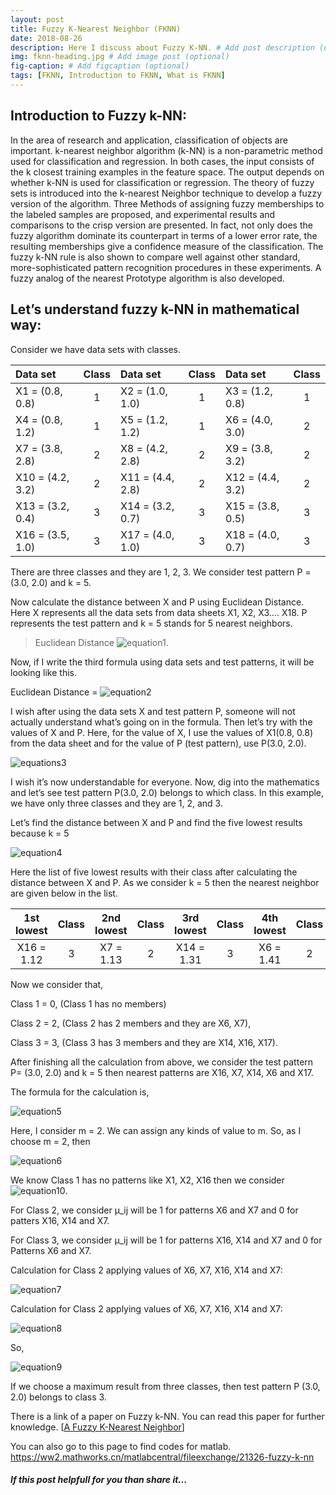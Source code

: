 ```yaml
---
layout: post
title: Fuzzy K-Nearest Neighbor (FKNN)
date: 2018-08-26 
description: Here I discuss about Fuzzy K-NN. # Add post description (optional)
img: fknn-heading.jpg # Add image post (optional)
fig-caption: # Add figcaption (optional)
tags: [FKNN, Introduction to FKNN, What is FKNN]
---
```


## Introduction to Fuzzy k-NN:
In the area of research and application, classification of objects are important. k-nearest neighbor algorithm (k-NN) is a non-parametric method used for classification and regression. In both cases, the input consists of the k closest training examples in the feature space. The output depends on whether k-NN is used for classification or regression. The theory of fuzzy sets is introduced into the k-nearest Neighbor technique to develop a fuzzy version of the algorithm. Three Methods of assigning fuzzy memberships to the labeled samples are proposed, and experimental results and comparisons to the crisp version are presented. In fact, not only does the fuzzy algorithm dominate its counterpart in terms of a lower error rate, the resulting memberships give a confidence measure of the classification. The fuzzy k-NN rule is also shown to compare well against other standard, more-sophisticated pattern recognition procedures in these experiments. A fuzzy analog of the nearest Prototype algorithm is also developed.  


## Let’s understand fuzzy k-NN in mathematical way:

Consider we have data sets with classes.

| Data set | Class | Data set | Class	| Data set | Class |
| :------- | :---: | :------- | :---: | :------- | :---: |
| X1 = (0.8, 0.8) |	1	| X2 = (1.0, 1.0) | 1 | X3 = (1.2, 0.8) | 1 |
| X4 = (0.8, 1.2) |	1	| X5 = (1.2, 1.2) | 1 | X6 = (4.0, 3.0)	| 2 |
| X7 = (3.8, 2.8) | 2	| X8 = (4.2, 2.8) | 2 | X9 = (3.8, 3.2)	| 2 |
| X10 = (4.2, 3.2) | 2 | X11 = (4.4, 2.8) | 2 | X12 = (4.4, 3.2) | 2 |
| X13 = (3.2, 0.4) | 3 | X14 = (3.2, 0.7) | 3 | X15 = (3.8, 0.5) | 3 |
| X16 = (3.5, 1.0) | 3 | X17 = (4.0, 1.0) | 3 | X18 = (4.0, 0.7) | 3 |

There are three classes and they are 1, 2, 3. We consider test pattern P = (3.0, 2.0) and k = 5.

Now calculate the distance between X and P using Euclidean Distance. Here X represents all the data sets from data sheets X1, X2, X3…. X18. P represents the test pattern and k = 5 stands for 5 nearest neighbors.

> Euclidean Distance ![equation1]({{site.baseurl}}/assets/img/fknnimg/fknne1.PNG).

Now, if I write the third formula using data sets and test patterns, it will be looking like this.

Euclidean Distance = ![equation2]({{site.baseurl}}/assets/img/fknnimg/fknne2.PNG)


I wish after using the data sets X and test pattern P, someone will not actually understand what’s going on in the formula. Then let’s try with the values of X and P. Here, for the value of X, I use the values of X1(0.8, 0.8) from the data sheet and for the value of P (test pattern), use P(3.0, 2.0).

![equations3]({{site.baseurl}}/assets/img/fknnimg/fknne3.PNG)

I wish it’s now understandable for everyone. Now, dig into the mathematics and let’s see test pattern P(3.0, 2.0) belongs to which class. In this example, we have only three classes and they are 1, 2, and 3.

Let’s find the distance between X and P and find the five lowest results because k = 5

![equation4]({{site.baseurl}}/assets/img/fknnimg/fknne4.PNG)

Here the list of five lowest results with their class after calculating the distance between X and P. As we consider k = 5 then the nearest neighbor are given below in the list.

| 1st lowest | Class| 2nd lowest | Class | 3rd lowest | Class | 4th lowest | Class | 5th lowest | Class |
|:---------: | :--: | :--------: | :---: | :--------: | :---: | :--------: | :---: | :--------: | :---: |
| X16 = 1.12 | 3 | X7 = 1.13 | 2 | X14 = 1.31 | 3 | X6 = 1.41 | 2 | X17 = 1.41 | 3 |

Now we consider that, 

Class 1 = 0, (Class 1 has no members)

Class 2 = 2, (Class 2 has 2 members and they are X6, X7), 

Class 3 = 3, (Class 3 has 3 members and they are X14, X16, X17). 


After finishing all the calculation from above, we consider the test pattern P= (3.0, 2.0) and k = 5 then nearest patterns are X16, X7, X14, X6 and X17.


The formula for the calculation is,

![equation5]({{site.baseurl}}/assets/img/fknnimg/fknne5.PNG)

Here, I consider m = 2. We can assign any kinds of value to m. So, as I choose m = 2, then 

![equation6]({{site.baseurl}}/assets/img/fknnimg/fknne6.PNG)

We know Class 1 has no patterns like X1, X2, X16 then we consider ![equation10]({{site.baseurl}}/assets/img/fknnimg/fknne10.PNG).

For Class 2, we consider μ_ij will be 1 for patterns X6 and X7 and 0 for patters X16, X14 and X7.

For Class 3, we consider μ_ij will be 1 for patterns X16, X14 and X7 and 0 for Patterns X6 and X7.


Calculation for Class 2 applying values of X6, X7, X16, X14 and X7: 

![equation7]({{site.baseurl}}/assets/img/fknnimg/fknne7.PNG)


Calculation for Class 2 applying values of X6, X7, X16, X14 and X7:  

![equation8]({{site.baseurl}}/assets/img/fknnimg/fknne8.PNG)


So, 

![equation9]({{site.baseurl}}/assets/img/fknnimg/fknne9.PNG)

If we choose a maximum result from three classes, then test pattern P (3.0, 2.0) belongs to class 3.

There is a link of a paper on Fuzzy k-NN. You can read this paper for further knowledge.
[[A Fuzzy K-Nearest Neighbor](https://ieeexplore.ieee.org/stamp/stamp.jsp?tp=&arnumber=6313426)]

You can also go to this page to find codes for matlab. 
https://ww2.mathworks.cn/matlabcentral/fileexchange/21326-fuzzy-k-nn


##### If this post helpfull for you than share it... 

